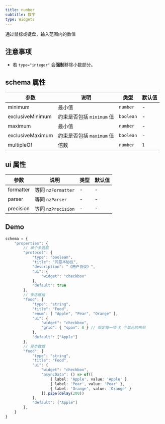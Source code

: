 ```yaml
---
title: number
subtitle: 数字
type: Widgets
---
```


通过鼠标或键盘，输入范围内的数值

## 注意事项

- 若 `type="integer"` 会**强制**移除小数部分。

## schema 属性

参数 | 说明 | 类型 | 默认值
----|------|-----|------
minimum | 最小值 | `number` | -
exclusiveMinimum | 约束是否包括 `minimum` 值 | `boolean` | -
maximum | 最小值 | `number` | -
exclusiveMaximum | 约束是否包括 `maximum` 值 | `boolean` | -
multipleOf | 倍数 | `number` | `1`

## ui 属性

参数 | 说明 | 类型 | 默认值
----|------|-----|------
formatter | 等同 `nzFormatter` | - | -
parser | 等同 `nzParser` | - | -
precision | 等同 `nzPrecision` | - | -

## Demo

```ts
schema = {
    "properties": {
        // 单个多选框
        "protocol": {
            "type": "boolean",
            "title": "同意本协议",
            "description": "《用户协议》",
            "ui": {
                "widget": "checkbox"
            },
            "default": true
        },
        // 多选框组
        "food": {
            "type": "string",
            "title": "Food",
            "enum": [ "Apple", "Pear", "Orange" ],
            "ui": {
                "widget": "checkbox",
                "grid": { "span": 8 } // 指定每一项 8 个单元的布局
            },
            "default": ["Apple"]
        },
        // 异步数据
        "food": {
            "type": "string",
            "title": "Food",
            "ui": {
                "widget": "checkbox",
                "asyncData": () => of([
                    { label: 'Apple', value: 'Apple' },
                    { label: 'Pear', value: 'Pear' },
                    { label: 'Orange', value: 'Orange' }
                ]).pipe(delay(200))
            },
            "default": ["Apple"]
        },
    }
}
```
